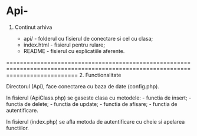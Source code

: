 # Api-

1. Continut arhiva

	- api/ - folderul cu fisierul de conectare si cel cu clasa;
	- index.html - fisierul pentru rulare;
	- README - fisierul cu explicatiile aferente.
	
=================================================================================================================================
2. Functionalitate

Directorul (Api), face conectarea cu baza de date (config.php).


In fisierul (ApiClass.php) se gaseste clasa cu metodele:
	 - functia de insert;
	 - functia de delete;
	 - functia de update;
	 - functia de afisare;
	 - functia de autentificare.
	 

In fisierul (index.php) se afla metoda de autentificare cu cheie si apelarea functiilor.
